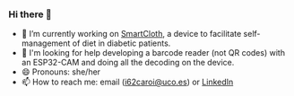 ### Hi there 👋

- 🔭 I’m currently working on [SmartCloth](https://smartcloth.org), a device to facilitate self-management of diet in diabetic patients.
- 🤔 I'm looking for help developing a barcode reader (not QR codes) with an ESP32-CAM and doing all the decoding on the device.
- 😄 Pronouns: she/her
- 📫 How to reach me: email (i62caroi@uco.es) or [LinkedIn](https://www.linkedin.com/in/irene-casares)

<!--
**i62caroi/i62caroi** is a ✨ _special_ ✨ repository because its `README.md` (this file) appears on your GitHub profile.

Here are some ideas to get you started:

- 🔭 I’m currently working on ...
- 🌱 I’m currently learning ...
- 👯 I’m looking to collaborate on ...
- 🤔 I’m looking for help with ...
- 💬 Ask me about ...
- 📫 How to reach me: ...
- 😄 Pronouns: ...
- ⚡ Fun fact: ...
-->
